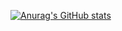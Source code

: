 [![Anurag's GitHub stats](https://github-readme-stats.vercel.app/api?username=wang0329)](https://github.com/anuraghazra/github-readme-stats)
